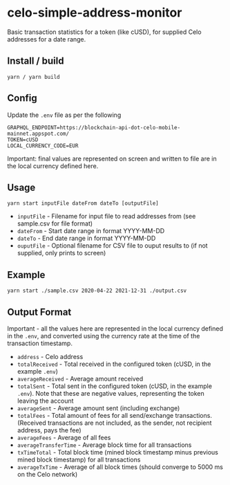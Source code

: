 # celo-simple-address-monitor
Basic transaction statistics for a token (like cUSD), for supplied Celo addresses for a date range.

## Install / build
`yarn / yarn build` 

## Config
Update the `.env` file as per the following
```
GRAPHQL_ENDPOINT=https://blockchain-api-dot-celo-mobile-mainnet.appspot.com/
TOKEN=cUSD
LOCAL_CURRENCY_CODE=EUR
```
Important: final values are represented on screen and written to file are in the local currency defined here.
## Usage

`yarn start inputFile dateFrom dateTo [outputFile]`

* `inputFile` - Filename for input file to read addresses from (see sample.csv for file format)
* `dateFrom` - Start date range in format YYYY-MM-DD
* `dateTo` - End date range in format YYYY-MM-DD
* `ouputFile` - Optional filename for CSV file to ouput results to (if not supplied, only prints to screen)

## Example
`yarn start ./sample.csv 2020-04-22 2021-12-31 ./output.csv`

## Output Format
Important - all the values here are represented in the local currency defined in the `.env`, and converted using the currency rate at the time of the transaction timestamp.

* `address` - Celo address 
* `totalReceived` - Total received in the configured token (cUSD, in the example `.env`)
* `averageReceived` - Average amount received
* `totalSent` - Total sent in the configured token (cUSD, in the example `.env`). Note that these are negative values, representing the token leaving the account
* `averageSent` - Average amount sent (including exchange)
* `totalFees` - Total amount of fees for all send/exchange transactions. (Received transactions are not included, as the sender, not recipient address, pays the fee)
* `averageFees` - Average of all fees
* `averageTransferTime` - Average block time for all transactions
* `txTimeTotal` - Total block time (mined block timestamp minus previous mined block timestamp) for all transactions
* `averageTxTime` - Average of all block times (should converge to 5000 ms on the Celo network)